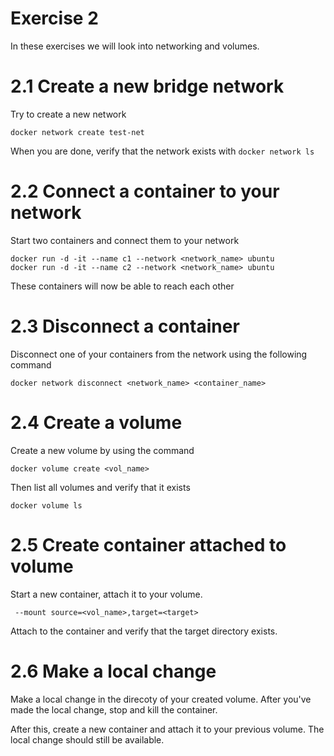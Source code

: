 # Exercise 2

In these exercises we will look into networking and volumes.

# 2.1 Create a new bridge network

Try to create a new network

```
docker network create test-net
```

When you are done, verify that the network exists with ```docker network ls```


# 2.2 Connect a container to your network

Start two containers and connect them to your network

```
docker run -d -it --name c1 --network <network_name> ubuntu
docker run -d -it --name c2 --network <network_name> ubuntu
```

These containers will now be able to reach each other

# 2.3 Disconnect a container

Disconnect one of your containers from the network using the following command

```
docker network disconnect <network_name> <container_name>
```

# 2.4 Create a volume

Create a new volume by using the command

```
docker volume create <vol_name>
```

Then list all volumes and verify that it exists

```
docker volume ls
```

# 2.5 Create container attached to volume

Start a new container, attach it to your volume.

```
 --mount source=<vol_name>,target=<target>
```

Attach to the container and verify that the target directory exists.

# 2.6 Make a local change

Make a local change in the <target> direcoty of your created volume.
After you've made the local change, stop and kill the container.

After this, create a new container and attach it to your previous volume.
The local change should still be available.
